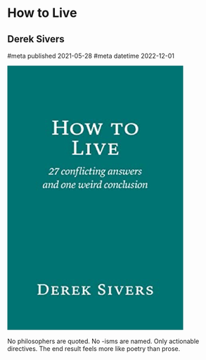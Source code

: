 # How to Live
## Derek Sivers
#meta published 2021-05-28
#meta datetime 2022-12-01

![How to Live: 27 conflicting answers and one weird conclusion](covers/how-to-live.png)

No philosophers are quoted. No -isms are named. Only actionable directives.
The end result feels more like poetry than prose.
